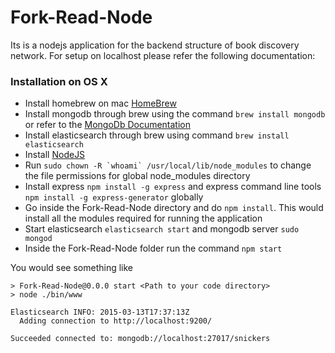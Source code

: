 # Fork-Read-Node
Its is a nodejs application for the backend structure of book discovery network. For setup on localhost please refer the following documentation:

### Installation on OS X
* Install homebrew on mac [HomeBrew](http://brew.sh/)
* Install mongodb through brew using the command `brew install mongodb` or refer to the [MongoDb Documentation](http://docs.mongodb.org/manual/tutorial/install-mongodb-on-os-x/)
* Install elasticsearch through brew using command `brew install elasticsearch`
* Install [NodeJS](https://nodejs.org/)
* Run ```sudo chown -R `whoami` /usr/local/lib/node_modules``` to change the file permissions for global node_modules directory
* Install express `npm install -g express` and express command line tools `npm install -g express-generator` globally
* Go inside the Fork-Read-Node directory and do `npm install`. This would install all the modules required for running the application
* Start elasticsearch `elasticsearch start` and mongodb server `sudo mongod`
* Inside the Fork-Read-Node folder run the command `npm start`

You would see something like
```
> Fork-Read-Node@0.0.0 start <Path to your code directory>
> node ./bin/www

Elasticsearch INFO: 2015-03-13T17:37:13Z
  Adding connection to http://localhost:9200/

Succeeded connected to: mongodb://localhost:27017/snickers
```